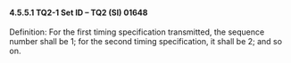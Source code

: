 #### 4.5.5.1 TQ2-1 Set ID – TQ2 (SI) 01648

Definition: For the first timing specification transmitted, the sequence number shall be 1; for the second timing specification, it shall be 2; and so on.
